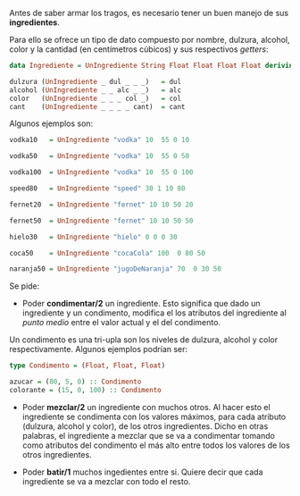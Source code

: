 Antes de saber armar los tragos, es necesario tener un buen manejo de sus **ingredientes**. 

Para ello se ofrece un tipo de dato compuesto por nombre, dulzura, alcohol, color y la cantidad (en centímetros cúbicos) y sus respectivos _getters_:

```Haskell
data Ingrediente = UnIngrediente String Float Float Float Float deriving (Show,Eq)

dulzura (UnIngrediente _ dul _ _ _)   = dul
alcohol (UnIngrediente _ _ alc _ _)   = alc
color   (UnIngrediente _ _ _ col _)   = col
cant    (UnIngrediente _ _ _ _ cant)  = cant
```

Algunos ejemplos son:
```Haskell
vodka10   = UnIngrediente "vodka" 10  55 0 10

vodka50   = UnIngrediente "vodka" 10  55 0 50

vodka100  = UnIngrediente "vodka" 10  55 0 100

speed80   = UnIngrediente "speed" 30 1 10 80

fernet20  = UnIngrediente "fernet" 10 10 50 20

fernet50  = UnIngrediente "fernet" 10 10 50 50

hielo30   = UnIngrediente "hielo" 0 0 0 30

coca50    = UnIngrediente "cocaCola" 100  0 80 50

naranja50 = UnIngrediente "jugoDeNaranja" 70  0 30 50
```

Se pide:

- Poder **condimentar/2** un ingrediente. Esto significa que dado un ingrediente y un condimento, modifica el los atributos del ingrediente al _punto medio_ entre el valor actual y el del condimento.

Un condimento es una tri-upla son los niveles de dulzura, alcohol y color respectivamente. Algunos ejemplos podrían ser:

```Haskell
type Condimento = (Float, Float, Float)

azucar = (80, 5, 0) :: Condimento
colorante = (15, 0, 100) :: Condimento
```

- Poder **mezclar/2** un ingrediente con muchos otros. Al hacer esto el ingrediente se condimenta con los valores máximos, para cada atributo (dulzura, alcohol y color), de los otros ingredientes. Dicho en otras palabras, el ingrediente a mezclar que se va a condimentar tomando como atributos del condimento el más alto entre todos los valores de los otros ingredientes.

- Poder **batir/1** muchos ingedientes entre si. Quiere decir que cada ingrediente se va a mezclar con todo el resto.

